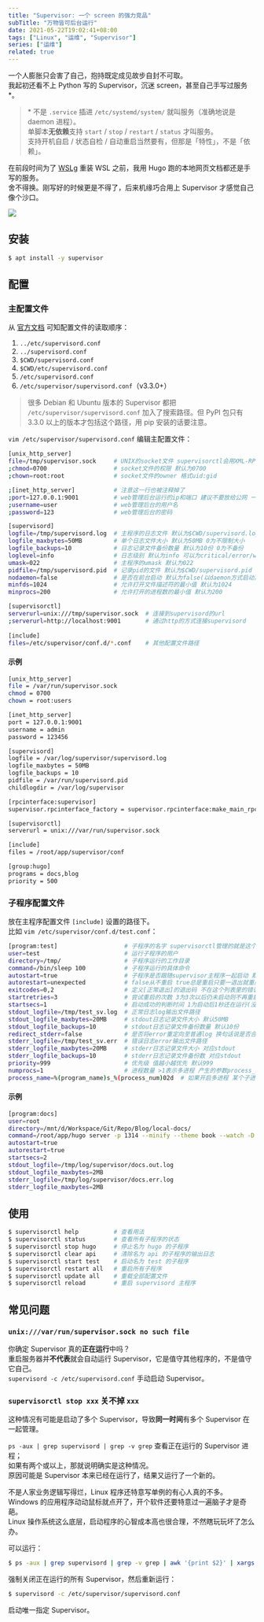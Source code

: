 ```yaml
---
title: "Supervisor: 一个 screen 的强力竞品"
subTitle: "万物皆可后台运行"
date: 2021-05-22T19:02:41+08:00
tags: ["Linux", "运维", "Supervisor"]
series: ["运维"]
related: true
---
```


一个人膨胀只会害了自己，抱持既定成见故步自封不可取。  
我起初还看不上 Python 写的 Supervisor，沉迷 screen，甚至自己手写过服务\*。  

> \* 不是 `.service` 插进 `/etc/systemd/system/` 就叫服务（准确地说是 daemon 进程）。  
> 单脚本**无依赖**支持 `start` / `stop` / `restart` / `status` 才叫服务。  
> 支持开机自启 / 状态自检 / 自动重启当然要有，但那是「特性」，不是「依赖」。  

在前段时间为了 <a href="/tech/wsl-gui" target="_blank">WSLg</a> 重装 WSL 之前，我用 Hugo 跑的本地网页文档都还是手写的服务。  
舍不得换。刚写好的时候更是不得了，后来机缘巧合用上 Supervisor 才感觉自己像个沙口。  

![](https://i.loli.net/2021/05/24/cPM2wTXKrZm8DHR.gif)

## 安装
```bash
$ apt install -y supervisor
```

## 配置
### 主配置文件
从 [官方文档](http://supervisord.org/configuration.html) 可知配置文件的读取顺序：  
1. `../etc/supervisord.conf`  
2. `../supervisord.conf`  
3. `$CWD/supervisord.conf`  
4. `$CWD/etc/supervisord.conf`  
5. `/etc/supervisord.conf`  
6. `/etc/supervisor/supervisord.conf`（v3.3.0+）  

> 很多 Debian 和 Ubuntu 版本的 Supervisor 都把 `/etc/supervisor/supervisord.conf` 加入了搜索路径。但 PyPI 包只有 3.3.0 以上的版本才包括这个路径，用 pip 安装的话要注意。  

`vim /etc/supervisor/supervisord.conf` 编辑主配置文件：  
```bash
[unix_http_server]
file=/tmp/supervisor.sock     # UNIX的socket文件 supervisorctl会用XML-RPC连接到这个文件来和supervisord通信
;chmod=0700                   # socket文件的权限 默认为0700
;chown=root:root              # socket文件的owner 格式uid:gid

;[inet_http_server]           # 注意这一行也被注释掉了
;port=127.0.0.1:9001          # web管理后台运行的ip和端口 建议不要放给公网 一定要放的话注意安全
;username=user                # web管理后台的用户名
;password=123                 # web管理后台的密码

[supervisord]
logfile=/tmp/supervisord.log  # 主程序的日志文件 默认为$CWD/supervisord.log
logfile_maxbytes=50MB         # 单个日志文件大小 默认为50MB 0为不限制大小
logfile_backups=10            # 日志记录文件备份数量 默认为10份 0为不备份
loglevel=info                 # 日志级别 默认为info 可以为critical/error/warn/info/debug/trace/blather
umask=022                     # 主程序的umask 默认为022
pidfile=/tmp/supervisord.pid  # 记录pid的文件 默认为$CWD/supervisord.pid
nodaemon=false                # 是否在前台启动 默认为false(以daemon方式启动)
minfds=1024                   # 允许打开文件描述符的最小值 默认为1024
minprocs=200                  # 允许打开的进程数的最小值 默认为200

[supervisorctl]
serverurl=unix:///tmp/supervisor.sock  # 连接到supervisord的url
;serverurl=http://localhost:9001       # 通过http的方式连接supervisord
 
[include]
files=/etc/supervisor/conf.d/*.conf    # 其他配置文件路径
```

#### 示例
```bash
[unix_http_server]
file = /var/run/supervisor.sock
chmod = 0700
chown = root:users

[inet_http_server]
port = 127.0.0.1:9001
username = admin
password = 123456

[supervisord]
logfile = /var/log/supervisor/supervisord.log
logfile_maxbytes = 50MB
logfile_backups = 10
pidfile = /var/run/supervisord.pid
childlogdir = /var/log/supervisor

[rpcinterface:supervisor]
supervisor.rpcinterface_factory = supervisor.rpcinterface:make_main_rpcinterface

[supervisorctl]
serverurl = unix:///var/run/supervisor.sock

[include]
files = /root/app/supervisor/conf

[group:hugo]
programs = docs,blog
priority = 500
```

### 子程序配置文件
放在主程序配置文件 `[include]` 设置的路径下。  
比如 `vim /etc/supervisor/conf.d/test.conf`：  
```bash
[program:test]                   # 子程序的名字 supervisorctl管理的就是这个
user=test                        # 运行子程序的用户
directory=/tmp/                  # 子程序运行的工作目录
command=/bin/sleep 100           # 子程序运行的具体命令
autostart=true                   # 子程序是否跟随supervisor主程序一起启动 默认true
autorestart=unexpected           # false从不重启 true总是重启只要一退出就重启 unexpected仅抛出错误退出时重启
exitcodes=0,2                    # 定义[正常退出]的退出码 不在这个列表里的错误代码会触发unexpected的autorestart
startretries=3                   # 尝试重启的次数 3为3次以后仍未启动则不再重启并显示状态FATAL 默认3次
startsecs=1                      # 启动成功的判断时间 1为启动后1秒还在运行(没有抛出错误并退出)则视为启动成功 默认1秒
stdout_logfile=/tmp/test_sv.log  # 正常日志log输出文件路径
stdout_logfile_maxbytes=20MB     # stdout日志记录文件大小 默认50MB
stdout_logfile_backups=10        # stdout日志记录文件备份数量 默认10份
redirect_stderr=false            # 是否将error重定向至普通log 换句话说是否合并所有日志输出
stderr_logfile=/tmp/test_sv.err  # 错误日志error输出文件路径
stderr_logfile_maxbytes=20MB     # stderr日志记录文件大小 对应stdout
stderr_logfile_backups=10        # stderr日志记录文件备份数 对应stdout
priority=999                     # 优先级 值越小越优先 默认999
numprocs=1                       # 进程数量 >1表示多进程 产生的参数process_num是第几个启动的进程
process_name=%(program_name)s_%(process_num)02d  # 如果开启多进程 某个子进程的命名格式 形如test_00/test_01
```

#### 示例
```bash
[program:docs]
user=root
directory=/mnt/d/Workspace/Git/Repo/Blog/local-docs/
command=/root/app/hugo server -p 1314 --minify --theme book --watch -D -E -F
autostart=true
autorestart=true
startsecs=2
stdout_logfile=/tmp/log/supervisor/docs.out.log
stdout_logfile_maxbytes=2MB
stderr_logfile=/tmp/log/supervisor/docs.err.log
stderr_logfile_maxbytes=2MB
```

## 使用
```bash
$ supervisorctl help          # 查看用法
$ supervisorctl status        # 查看所有子程序的状态
$ supervisorctl stop hugo     # 停止名为 hugo 的子程序
$ supervisorctl clear api     # 清除名为 api 的子程序的输出日志
$ supervisorctl start test    # 启动名为 test 的子程序
$ supervisorctl restart all   # 重启所有子程序
$ supervisorctl update all    # 重载全部配置文件
$ supervisorctl reload        # 重启 supervisord 主程序
```

## 常见问题
### `unix:///var/run/supervisor.sock no such file`
你确定 Supervisor 真的**正在运行**中吗？  
重启服务器并**不代表**就会自动运行 Supervisor，它是值守其他程序的，不是值守它自己。  
`supervisord -c /etc/supervisord.conf` 手动启动 Supervisor。  

### `supervisorctl stop xxx` 关不掉 `xxx`
这种情况有可能是启动了多个 Supervisor，导致**同一时间**有多个 Supervisor 在一起管理。  

`ps -aux | grep supervisord | grep -v grep` 查看正在运行的 Supervisor 进程；  
如果有两个或以上，那就说明确实是这种情况。  
原因可能是 Supervisor 本来已经在运行了，结果又运行了一个新的。  

不是人家业务逻辑写得烂，Linux 程序还特意写单例的有心人真的不多。  
Windows 的应用程序动动鼠标就点开了，开个软件还要特意过一遍脑子才是奇葩。  
Linux 操作系统这么底层，启动程序的心智成本高也很合理，不然瞎玩玩坏了怎么办。  

可以运行：  
```bash
$ ps -aux | grep supervisord | grep -v grep | awk '{print $2}' | xargs kill -9
```

强制关闭正在运行的所有 Supervisor，然后重新运行：  
```bash
$ supervisord -c /etc/supervisor/supervisord.conf
```

启动唯一指定 Supervisor。  
